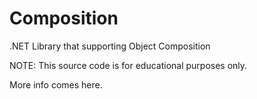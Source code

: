 Composition
===========

.NET Library that supporting Object Composition

NOTE: This source code is for educational purposes only.

More info comes here.
